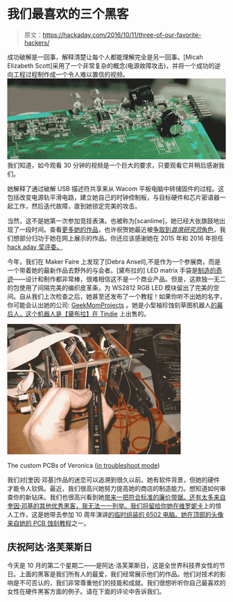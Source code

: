 # 我们最喜欢的三个黑客

> 原文：<https://hackaday.com/2016/10/11/three-of-our-favorite-hackers/>

成功破解是一回事，解释清楚让每个人都能理解完全是另一回事。[Micah Elizabeth Scott]采用了一个非常复杂的概念(电源故障攻击)，并将一个成功的逆向工程过程制作成一个令人难以置信的视频。![scanlime-power-smoothing-alterations](img/26730c3fd7c1384ed18a0f6fedd59abd.png)我们知道，如今观看 30 分钟的视频是一个巨大的要求，只要观看它并稍后感谢我们。

她解释了通过破解 USB 描述符共享来从 Wacom 平板电脑中转储固件的过程。这包括改变电源轨平滑电路，建立她自己的时钟控制板，与目标硬件和芯片密语器一起工作，然后迭代故障，直到她锁定完美的攻击。

当然，这不是她第一次参加竞技表演。也被称为[scanlime]，她已经大张旗鼓地出现了一段时间。查看[更多她的作品](http://www.misc.name/)，也许祝贺她最近被[争取到*首席研究员*角色](http://blog.senr.io/blog/welcoming-micah-elizabeth-scott-to-the-senrio-research-team)，我们想部分归功于她在网上展示的作品。你还应该感谢她在 2015 年和 2016 年担任[hack aday 奖评委。](https://hackaday.io/prize)

今年，我们在 Maker Faire 上发现了[Debra Ansell],不是作为一个参展商，而是一个带着她的最新作品去野外的与会者。[黛布拉的] LED matrix 手袋是[制造的奇迹](http://hackaday.com/2016/05/31/exquisite-led-handbag-in-the-wild/)——设计和制作都非常棒，很难相信这不是一个商业产品。但是，这款独一无二的包使用了间隔完美的编织皮革条，为 WS2812 RGB LED 模块留出了完美的空间。自从我们上次检查之后，她甚至还发布了一个教程！如果你听不出她的名字，你可能会认出她的公司: [GeekMomProjects](http://www.geekmomprojects.com/) 。她是小型袖珍蚀刻草图机器人[的幕后人，这个机器人是【黛布拉】在 Tindie](https://www.tindie.com/products/geekmomprojects/etchabot/) 上出售的。

![troubleshooting-veronica-custom-6502-computer](img/a04ee7e5b88dc5c805c2f73f96a77347.png)

The custom PCBs of Veronica ([in troubleshoot mode](http://quinndunki.com/blondihacks/?p=2644))

我们对[奎因·邓基]作品的迷恋可以追溯到很久以前。她有软件背景，但她的硬件才能令人钦佩。最近，我们很高兴她努力提高她的商店的制造能力。想知道如何审查你的新钻床。我们也很高兴看到她[带来一把符合标准的廉价带锯。还有太多来自奎因·邓基的其他优秀黑客，我无法一一列举。我们将留给你她在](http://quinndunki.com/blondihacks/?p=2863)[维罗妮卡](http://hackaday.com/tag/veronica/)上的惊人工作，这是她带去参加 10 周年演讲[的临时组装的 6502 电脑。她在顶部的头像来自](http://hackaday.com/2014/10/05/hackaday-10th-anniversary-quinn-dunki-and-veronica/)[她的 PCB 蚀刻教程](http://quinndunki.com/blondihacks/?p=835)之一。

## 庆祝阿达·洛芙莱斯日

今天是 10 月的第二个星期二——是阿达·洛芙莱斯日，这是全世界科技界女性的节日。上面的黑客是我们所有人的最爱，我们经常展示他们的作品。他们对技术的影响是不可否认的，我们非常尊重他们的技能和成就。我们很想听听你自己最喜欢的女性在硬件黑客方面的例子。请在下面的评论中告诉我们。